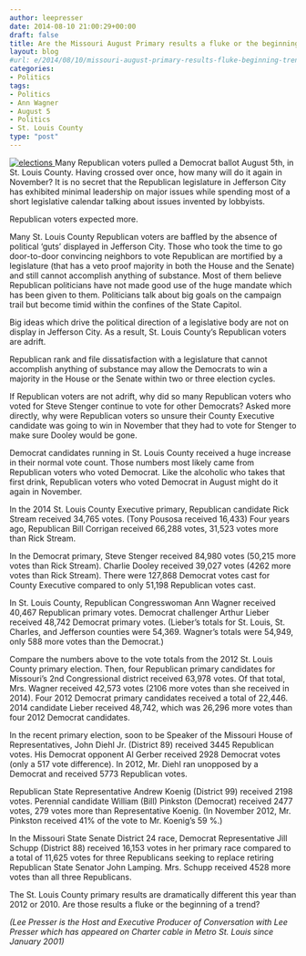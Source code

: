 ```yaml
---
author: leepresser
date: 2014-08-10 21:00:29+00:00
draft: false
title: Are the Missouri August Primary results a fluke or the beginning of a trend?
layout: blog
#url: e/2014/08/10/missouri-august-primary-results-fluke-beginning-trend/
categories:
- Politics
tags:
- Politics
- Ann Wagner
- August 5
- Politics
- St. Louis County
type: "post"
---
```


[![elections](https://hennessysview.com/wp-content/uploads/2014/08/elections-300x200.jpg)
](https://hennessysview.com/wp-content/uploads/2014/08/elections.jpg)Many Republican voters pulled a Democrat ballot August 5th, in St. Louis County. Having crossed over once, how many will do it again in November? It is no secret that the Republican legislature in Jefferson City has exhibited minimal leadership on major issues while spending most of a short legislative calendar talking about issues invented by lobbyists.

Republican voters expected more.

Many St. Louis County Republican voters are baffled by the absence of political ‘guts’ displayed in Jefferson City. Those who took the time to go door-to-door convincing neighbors to vote Republican are mortified by a legislature (that has a veto proof majority in both the House and the Senate) and still cannot accomplish anything of substance. Most of them believe Republican politicians have not made good use of the huge mandate which has been given to them. Politicians talk about big goals on the campaign trail but become timid within the confines of the State Capitol.

Big ideas which drive the political direction of a legislative body are not on display in Jefferson City. As a result, St. Louis County’s Republican voters are adrift.

Republican rank and file dissatisfaction with a legislature that cannot accomplish anything of substance may allow the Democrats to win a majority in the House or the Senate within two or three election cycles.

If Republican voters are not adrift, why did so many Republican voters who voted for Steve Stenger continue to vote for other Democrats? Asked more directly, why were Republican voters so unsure their County Executive candidate was going to win in November that they had to vote for Stenger to make sure Dooley would be gone.

Democrat candidates running in St. Louis County received a huge increase in their normal vote count. Those numbers most likely came from Republican voters who voted Democrat. Like the alcoholic who takes that first drink, Republican voters who voted Democrat in August might do it again in November.

In the 2014 St. Louis County Executive primary, Republican candidate Rick Stream received 34,765 votes. (Tony Pousosa received 16,433) Four years ago, Republican Bill Corrigan received 66,288 votes, 31,523 votes more than Rick Stream.

In the Democrat primary, Steve Stenger received 84,980 votes (50,215 more votes than Rick Stream). Charlie Dooley received 39,027 votes (4262 more votes than Rick Stream). There were 127,868 Democrat votes cast for County Executive compared to only 51,198 Republican votes cast.

In St. Louis County, Republican Congresswoman Ann Wagner received 40,467 Republican primary votes. Democrat challenger Arthur Lieber received 48,742 Democrat primary votes. (Lieber’s totals for St. Louis, St. Charles, and Jefferson counties were 54,369. Wagner’s totals were 54,949, only 588 more votes than the Democrat.)

Compare the numbers above to the vote totals from the 2012 St. Louis County primary election. Then, four Republican primary candidates for Missouri’s 2nd Congressional district received 63,978 votes. Of that total, Mrs. Wagner received 42,573 votes (2106 more votes than she received in 2014). Four 2012 Democrat primary candidates received a total of 22,446. 2014 candidate Lieber received 48,742, which was 26,296 more votes than four 2012 Democrat candidates.

In the recent primary election, soon to be Speaker of the Missouri House of Representatives, John Diehl Jr. (District 89) received 3445 Republican votes. His Democrat opponent Al Gerber received 2928 Democrat votes (only a 517 vote difference). In 2012, Mr. Diehl ran unopposed by a Democrat and received 5773 Republican votes.

Republican State Representative Andrew Koenig (District 99) received 2198 votes. Perennial candidate William (Bill) Pinkston (Democrat) received 2477 votes, 279 votes more than Representative Koenig. (In November 2012, Mr. Pinkston received 41% of the vote to Mr. Koenig’s 59 %.)

In the Missouri State Senate District 24 race, Democrat Representative Jill Schupp (District 88) received 16,153 votes in her primary race compared to a total of 11,625 votes for three Republicans seeking to replace retiring Republican State Senator John Lamping. Mrs. Schupp received 4528 more votes than all three Republicans.

The St. Louis County primary results are dramatically different this year than 2012 or 2010. Are those results a fluke or the beginning of a trend?

_(Lee Presser is the Host and Executive Producer of Conversation with Lee Presser which has appeared on Charter cable in Metro St. Louis since January 2001)_
